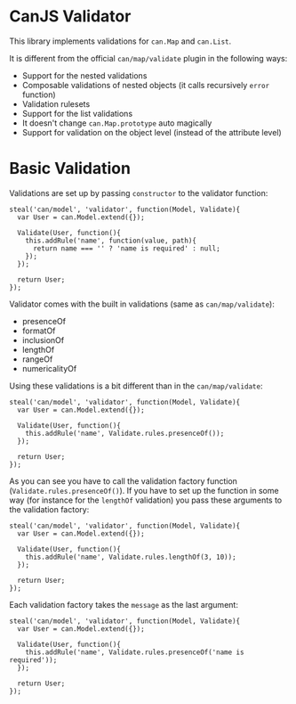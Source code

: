 # CanJS Validator

This library implements validations for `can.Map` and `can.List`.

It is different from the official `can/map/validate` plugin in the following ways:

- Support for the nested validations
- Composable validations of nested objects (it calls recursively `error` function)
- Validation rulesets
- Support for the list validations
- It doesn't change `can.Map.prototype` auto magically
- Support for validation on the object level (instead of the attribute level)


# Basic Validation

Validations are set up by passing `constructor` to the validator function:

    steal('can/model', 'validator', function(Model, Validate){
      var User = can.Model.extend({});

      Validate(User, function(){
        this.addRule('name', function(value, path){
          return name === '' ? 'name is required' : null;
        });
      });

      return User;
    });

Validator comes with the built in validations (same as `can/map/validate`):

- presenceOf
- formatOf
- inclusionOf
- lengthOf
- rangeOf
- numericalityOf

Using these validations is a bit different than in the `can/map/validate`:

    steal('can/model', 'validator', function(Model, Validate){
      var User = can.Model.extend({});

      Validate(User, function(){
        this.addRule('name', Validate.rules.presenceOf());
      });

      return User;
    });

As you can see you have to call the validation factory function (`Validate.rules.presenceOf()`). If you have to set up the function in some way (for instance for the `lengthOf` validation) you pass these arguments to the validation factory:

    steal('can/model', 'validator', function(Model, Validate){
      var User = can.Model.extend({});

      Validate(User, function(){
        this.addRule('name', Validate.rules.lengthOf(3, 10));
      });

      return User;
    });

Each validation factory takes the `message` as the last argument:

    steal('can/model', 'validator', function(Model, Validate){
      var User = can.Model.extend({});

      Validate(User, function(){
        this.addRule('name', Validate.rules.presenceOf('name is required'));
      });

      return User;
    });

